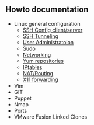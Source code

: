 Howto documentation
---

   - Linux general configuration
      - [SSH Config client/server](https://github.com/pjmartin/testrepo/blob/master/linux.md#ssh-config)
      - [SSH Tunneling](https://github.com/pjmartin/howto/blob/master/linux.md#ssh-tunneling)
      - [User Administratoion](https://github.com/pjmartin/testrepo/blob/master/linux.md#user-administratoion)
      - [Sudo](https://github.com/pjmartin/howto/blob/master/linux.md#sudo)
      - [Networking](https://github.com/pjmartin/howto/blob/git_howto/linux.md#networking)
      - [Yum repositories](https://github.com/pjmartin/howto/blob/git_howto/linux.md#yum-repositories)
      - [IPtables](https://github.com/pjmartin/howto/blob/git_howto/linux.md#iptables)
      - [NAT/Routing](https://github.com/pjmartin/howto/blob/git_howto/linux.md#natrouting)
      - [X11 forwarding](https://github.com/pjmartin/howto/blob/git_howto/linux.md#x-windows)
   - Vim
   - GIT
   - Puppet
   - Nmap
   - Ports
   - VMware Fusion Linked Clones
